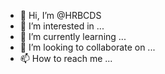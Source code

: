 - 👋 Hi, I’m @HRBCDS
- 👀 I’m interested in ...
- 🌱 I’m currently learning ...
- 💞️ I’m looking to collaborate on ...
- 📫 How to reach me ...

<!---
HRBCDS/HRBCDS is a ✨ special ✨ repository because its `README.md` (this file) appears on your GitHub profile.
You can click the Preview link to take a look at your changes.
--->
